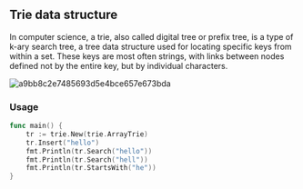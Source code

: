 ## Trie data structure

In computer science, a trie, also called digital tree or prefix tree, is a type of k-ary search tree, a tree data structure used for locating specific keys from within a set. These keys are most often strings, with links between nodes defined not by the entire key, but by individual characters.

![a9bb8c2e7485693d5e4bce657e673bda](https://user-images.githubusercontent.com/1920678/181521199-38fed2c3-3433-48ee-a44b-61f4f7014bb0.png)

### Usage

```go
func main() {
	tr := trie.New(trie.ArrayTrie)
	tr.Insert("hello")
	fmt.Println(tr.Search("hello"))
	fmt.Println(tr.Search("hell"))
	fmt.Println(tr.StartsWith("he"))
}
```


